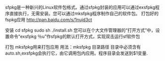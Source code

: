 sfpkg是一种新兴的Linux软件包格式。通过sfpkg封装的应用可以通过exsfpkg程序直接执行，无需安装。您可以通过mksfpkg程序制作自己的软件包。
打包好的fspkg应用
http://pan.baidu.com/s/1nujd3ct

安装
cd sfpkg
sudo sh ./install.sh
您可以在个大文件管理器的“打开方式”中，设置命令“exsfpkg ％u”作sfpkg的默认打开方式，实现双击运行sf软件包

打包
mksfpkg用来打包应用 
用法：mksfpkg 目录路径 
目录中必须含有auto.sh,exsfpkg会执行它，由它调用包内应用。程序目录会发送到$1变量.

